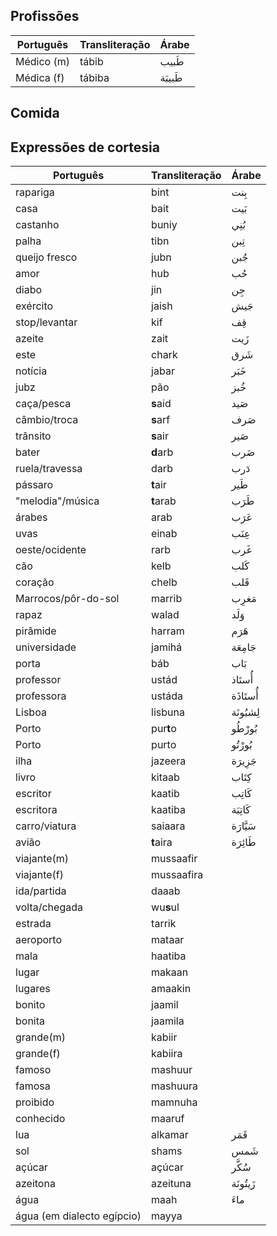 ## Profissões

Português | Transliteração| Árabe
----------- |-------------- |------
Médico (m) | tábib | طَبيب
Médica (f) | tábiba | طَبيبَة

## Comida

## Expressões de cortesia


Português | Transliteração| Árabe 
----------- |-------------- |------
rapariga | bint | بِنت 
casa | bait | بَيت
castanho | buniy | بُنِي
palha | tibn | تِبن
queijo fresco | jubn | جُبن
amor | hub | حُب
diabo | jin | جِن
exército | jaish | جَيش
stop/levantar | kif | قِف
azeite | zait | زَيت
este | chark | شَرق
notícia | jabar | خَبَر
jubz | pão | خُبز
caça/pesca | **s**aid | صَيد
câmbio/troca | **s**arf | صَرف
trânsito | **s**air | صَير
bater | **d**arb | ضَرب
ruela/travessa | darb | دَرب
pássaro | **t**air | طَير
"melodia"/música | **t**arab | طَرَب
árabes | arab | عَرَب
uvas | einab | عِنَب
oeste/ocidente | rarb | غَرب 
cão | kelb | كَلب
coração | chelb | قَلب
Marrocos/pôr-do-sol | marrib | مَغرِب 
rapaz | walad | وَلَد
pirâmide | harram | هَرَم
universidade | jamihá | جَامِعَة
porta | báb | بَاب
professor | ustád | أُستَاذ
professora | ustáda | أُستَاذَة
Lisboa | lisbuna | لِشبُونَة
Porto | pur**t**o | بُورْطُو
Porto | purto | بُورْتُو
ilha | jazeera | جَزِيرَة
livro | kitaab | كِتَاب
escritor | kaatib | كَاتِب
escritora | kaatiba | كَاتِبَة
carro/viatura | saiaara | سَيَّارَة
avião | **t**aira | طَائِرَة
viajante(m) | mussaafir | 
viajante(f) | mussaafira | 
ida/partida | daaab | 
volta/chegada | wu**s**ul | 
estrada | tarrik | 
aeroporto | mataar | 
mala | haatiba | 
lugar | makaan | 
lugares | amaakin | 
bonito | jaamil | 
bonita | jaamila | 
grande(m) | kabiir |
grande(f) | kabiira |
famoso | mashuur | 
famosa | mashuura | 
proibido | mamnuha | 
conhecido | maaruf | 
lua | alkamar | قَمَر
sol | shams | شَمس
açúcar | açúcar | سُكَّر
azeitona | azeituna | زَيتُونَة
água | maah | ماءَ
água (em dialecto egípcio) | mayya | 